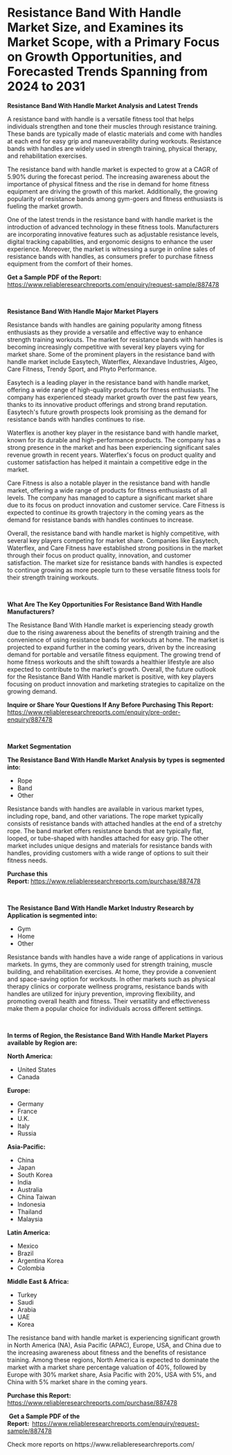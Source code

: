 <p><h1>Resistance Band With Handle Market Size, and Examines its Market Scope, with a Primary Focus on Growth Opportunities, and Forecasted Trends Spanning from 2024 to 2031</h1></p><p><strong>Resistance Band With Handle Market Analysis and Latest Trends</strong></p>
<p><p>A resistance band with handle is a versatile fitness tool that helps individuals strengthen and tone their muscles through resistance training. These bands are typically made of elastic materials and come with handles at each end for easy grip and maneuverability during workouts. Resistance bands with handles are widely used in strength training, physical therapy, and rehabilitation exercises.</p><p>The resistance band with handle market is expected to grow at a CAGR of 5.90% during the forecast period. The increasing awareness about the importance of physical fitness and the rise in demand for home fitness equipment are driving the growth of this market. Additionally, the growing popularity of resistance bands among gym-goers and fitness enthusiasts is fueling the market growth.</p><p>One of the latest trends in the resistance band with handle market is the introduction of advanced technology in these fitness tools. Manufacturers are incorporating innovative features such as adjustable resistance levels, digital tracking capabilities, and ergonomic designs to enhance the user experience. Moreover, the market is witnessing a surge in online sales of resistance bands with handles, as consumers prefer to purchase fitness equipment from the comfort of their homes.</p></p>
<p><strong>Get a Sample PDF of the Report:&nbsp;</strong> <a href="https://www.reliableresearchreports.com/enquiry/request-sample/887478">https://www.reliableresearchreports.com/enquiry/request-sample/887478</a></p>
<p>&nbsp;</p>
<p><strong>Resistance Band With Handle Major Market Players</strong></p>
<p><p>Resistance bands with handles are gaining popularity among fitness enthusiasts as they provide a versatile and effective way to enhance strength training workouts. The market for resistance bands with handles is becoming increasingly competitive with several key players vying for market share. Some of the prominent players in the resistance band with handle market include Easytech, Waterflex, Alexandave Industries, Algeo, Care Fitness, Trendy Sport, and Phyto Performance.</p><p>Easytech is a leading player in the resistance band with handle market, offering a wide range of high-quality products for fitness enthusiasts. The company has experienced steady market growth over the past few years, thanks to its innovative product offerings and strong brand reputation. Easytech's future growth prospects look promising as the demand for resistance bands with handles continues to rise.</p><p>Waterflex is another key player in the resistance band with handle market, known for its durable and high-performance products. The company has a strong presence in the market and has been experiencing significant sales revenue growth in recent years. Waterflex's focus on product quality and customer satisfaction has helped it maintain a competitive edge in the market.</p><p>Care Fitness is also a notable player in the resistance band with handle market, offering a wide range of products for fitness enthusiasts of all levels. The company has managed to capture a significant market share due to its focus on product innovation and customer service. Care Fitness is expected to continue its growth trajectory in the coming years as the demand for resistance bands with handles continues to increase.</p><p>Overall, the resistance band with handle market is highly competitive, with several key players competing for market share. Companies like Easytech, Waterflex, and Care Fitness have established strong positions in the market through their focus on product quality, innovation, and customer satisfaction. The market size for resistance bands with handles is expected to continue growing as more people turn to these versatile fitness tools for their strength training workouts.</p></p>
<p>&nbsp;</p>
<p><strong>What Are The Key Opportunities For Resistance Band With Handle Manufacturers?</strong></p>
<p><p>The Resistance Band With Handle market is experiencing steady growth due to the rising awareness about the benefits of strength training and the convenience of using resistance bands for workouts at home. The market is projected to expand further in the coming years, driven by the increasing demand for portable and versatile fitness equipment. The growing trend of home fitness workouts and the shift towards a healthier lifestyle are also expected to contribute to the market's growth. Overall, the future outlook for the Resistance Band With Handle market is positive, with key players focusing on product innovation and marketing strategies to capitalize on the growing demand.</p></p>
<p><strong>Inquire or Share Your Questions If Any Before Purchasing This Report:</strong> <a href="https://www.reliableresearchreports.com/enquiry/pre-order-enquiry/887478">https://www.reliableresearchreports.com/enquiry/pre-order-enquiry/887478</a></p>
<p>&nbsp;</p>
<p><strong>Market Segmentation</strong></p>
<p><strong>The Resistance Band With Handle Market Analysis by types is segmented into:</strong></p>
<p><ul><li>Rope</li><li>Band</li><li>Other</li></ul></p>
<p><p>Resistance bands with handles are available in various market types, including rope, band, and other variations. The rope market typically consists of resistance bands with attached handles at the end of a stretchy rope. The band market offers resistance bands that are typically flat, looped, or tube-shaped with handles attached for easy grip. The other market includes unique designs and materials for resistance bands with handles, providing customers with a wide range of options to suit their fitness needs.</p></p>
<p><strong>Purchase this Report:&nbsp;</strong><a href="https://www.reliableresearchreports.com/purchase/887478">https://www.reliableresearchreports.com/purchase/887478</a></p>
<p>&nbsp;</p>
<p><strong>The Resistance Band With Handle Market Industry Research by Application is segmented into:</strong></p>
<p><ul><li>Gym</li><li>Home</li><li>Other</li></ul></p>
<p><p>Resistance bands with handles have a wide range of applications in various markets. In gyms, they are commonly used for strength training, muscle building, and rehabilitation exercises. At home, they provide a convenient and space-saving option for workouts. In other markets such as physical therapy clinics or corporate wellness programs, resistance bands with handles are utilized for injury prevention, improving flexibility, and promoting overall health and fitness. Their versatility and effectiveness make them a popular choice for individuals across different settings.</p></p>
<p>&nbsp;</p>
<p><strong>In terms of Region, the Resistance Band With Handle Market Players available by Region are:</strong></p>
<p>
    <p> <strong> North America: </strong>
        <ul>
            <li>United States</li>
            <li>Canada</li>
        </ul>
        </p> 
    <p> <strong> Europe: </strong>
        <ul>
            <li>Germany</li>
            <li>France</li>
            <li>U.K.</li>
            <li>Italy</li>
            <li>Russia</li>
        </ul>
        </p> 
    <p> <strong> Asia-Pacific: </strong>
        <ul>
            <li>China</li>
            <li>Japan</li>
            <li>South Korea</li>
            <li>India</li>
            <li>Australia</li>
            <li>China Taiwan</li>
            <li>Indonesia</li>
            <li>Thailand</li>
            <li>Malaysia</li>
        </ul>
        </p> 
    <p> <strong> Latin America: </strong>
        <ul>
            <li>Mexico</li>
            <li>Brazil</li>
            <li>Argentina Korea</li>
            <li>Colombia</li>
        </ul>
        </p> 
    <p> <strong> Middle East & Africa: </strong>
        <ul>
            <li>Turkey</li>
            <li>Saudi</li>
            <li>Arabia</li>
            <li>UAE</li>
            <li>Korea</li>
        </ul>
    </p>
    </p>
<p><p>The resistance band with handle market is experiencing significant growth in North America (NA), Asia Pacific (APAC), Europe, USA, and China due to the increasing awareness about fitness and the benefits of resistance training. Among these regions, North America is expected to dominate the market with a market share percentage valuation of 40%, followed by Europe with 30% market share, Asia Pacific with 20%, USA with 5%, and China with 5% market share in the coming years.</p></p>
<p><strong>Purchase this Report: </strong><a href="https://www.reliableresearchreports.com/purchase/887478">https://www.reliableresearchreports.com/purchase/887478</a></p>
<p>&nbsp;<strong>Get a Sample PDF of the Report:&nbsp;&nbsp;</strong><a href="https://www.reliableresearchreports.com/enquiry/request-sample/887478">https://www.reliableresearchreports.com/enquiry/request-sample/887478</a></p>
<p><strong></strong></p>
<p>Check more reports on https://www.reliableresearchreports.com/</p>